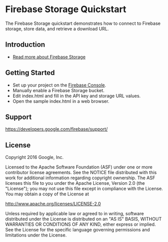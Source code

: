 Firebase Storage Quickstart
=============================

The Firebase Storage quickstart demonstrates how to connect to Firebase storage, store data, and retrieve a download URL.

Introduction
------------

- [Read more about Firebase Storage](https://developers.google.com/firebase)

Getting Started
---------------

- Set up your project on the [Firebase Console](http://g.co/firebase).
- Manually enable a Firebase Storage bucket.
- Edit index.html and fill in the API key and storage URL values.
- Open the sample index.html in a web browser.

Support
-------

https://developers.google.com/firebase/support/

License
-------

Copyright 2016 Google, Inc.

Licensed to the Apache Software Foundation (ASF) under one or more contributor
license agreements.  See the NOTICE file distributed with this work for
additional information regarding copyright ownership.  The ASF licenses this
file to you under the Apache License, Version 2.0 (the "License"); you may not
use this file except in compliance with the License.  You may obtain a copy of
the License at

  http://www.apache.org/licenses/LICENSE-2.0

Unless required by applicable law or agreed to in writing, software
distributed under the License is distributed on an "AS IS" BASIS, WITHOUT
WARRANTIES OR CONDITIONS OF ANY KIND, either express or implied.  See the
License for the specific language governing permissions and limitations under
the License.
